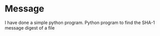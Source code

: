 # Message
I have done  a simple python program. Python program to find the SHA-1 message digest of a file
